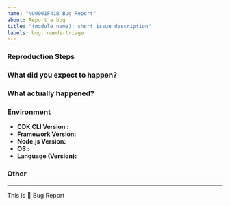 ```yaml
---
name: "\U0001F41B Bug Report"
about: Report a bug
title: "(module name): short issue description"
labels: bug, needs-triage
---
```


<!--
description of the bug:
-->


### Reproduction Steps

<!--
minimal amount of code that causes the bug (if possible) or a reference:
-->

### What did you expect to happen?

<!--
What were you trying to achieve by performing the steps above?
-->

### What actually happened?

<!--
What is the unexpected behavior you were seeing? If you got an error, paste it here.
-->


### Environment

  - **CDK CLI Version  :**
  - **Framework Version:**
  - **Node.js Version:** <!-- Version of Node.js (run the command `node -v`) -->
  - **OS               :**
  - **Language (Version):** <!-- [all | TypeScript (3.8.3) | Java (8)| Python (3.7.3) | etc... ] -->

### Other

<!-- e.g. detailed explanation, stacktraces, related issues, suggestions on how to fix, links for us to have context, eg. associated pull-request, stackoverflow, slack, etc -->




--- 

This is :bug: Bug Report

<!-- 
NOTE: If your bug is meets one of the following criteria, and is not recieving proper attention, please notify the team directly by commenting @TEAM-MEMBER, or messaging @TEAM-MEMBER on our [Slack](https://cdk.dev/):

* Breaking change in `Stable` construct library
* Potential security violation
* Bug impacts large number of users
* Bug impacts performance of entire CDK
-->
